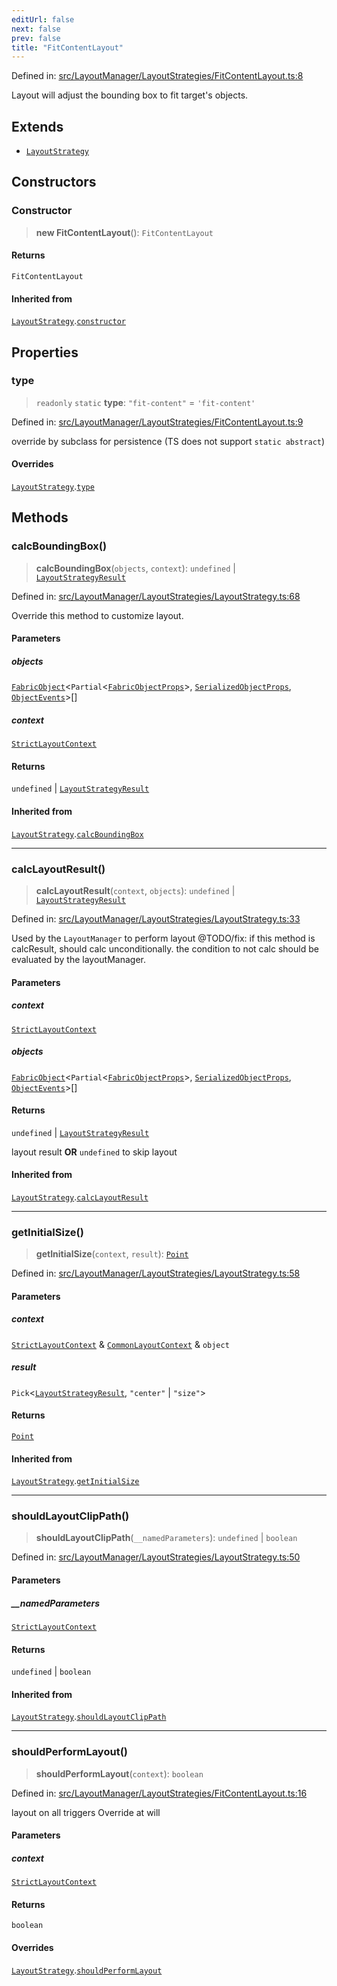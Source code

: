 ```yaml
---
editUrl: false
next: false
prev: false
title: "FitContentLayout"
---
```


Defined in: [src/LayoutManager/LayoutStrategies/FitContentLayout.ts:8](https://github.com/fabricjs/fabric.js/blob/977f797255d8c56b5b68360b0d45bed33697d2e8/src/LayoutManager/LayoutStrategies/FitContentLayout.ts#L8)

Layout will adjust the bounding box to fit target's objects.

## Extends

- [`LayoutStrategy`](/api/classes/layoutstrategy/)

## Constructors

### Constructor

> **new FitContentLayout**(): `FitContentLayout`

#### Returns

`FitContentLayout`

#### Inherited from

[`LayoutStrategy`](/api/classes/layoutstrategy/).[`constructor`](/api/classes/layoutstrategy/#constructor)

## Properties

### type

> `readonly` `static` **type**: `"fit-content"` = `'fit-content'`

Defined in: [src/LayoutManager/LayoutStrategies/FitContentLayout.ts:9](https://github.com/fabricjs/fabric.js/blob/977f797255d8c56b5b68360b0d45bed33697d2e8/src/LayoutManager/LayoutStrategies/FitContentLayout.ts#L9)

override by subclass for persistence (TS does not support `static abstract`)

#### Overrides

[`LayoutStrategy`](/api/classes/layoutstrategy/).[`type`](/api/classes/layoutstrategy/#type)

## Methods

### calcBoundingBox()

> **calcBoundingBox**(`objects`, `context`): `undefined` \| [`LayoutStrategyResult`](/api/type-aliases/layoutstrategyresult/)

Defined in: [src/LayoutManager/LayoutStrategies/LayoutStrategy.ts:68](https://github.com/fabricjs/fabric.js/blob/977f797255d8c56b5b68360b0d45bed33697d2e8/src/LayoutManager/LayoutStrategies/LayoutStrategy.ts#L68)

Override this method to customize layout.

#### Parameters

##### objects

[`FabricObject`](/api/classes/fabricobject/)\<`Partial`\<[`FabricObjectProps`](/api/interfaces/fabricobjectprops/)\>, [`SerializedObjectProps`](/api/interfaces/serializedobjectprops/), [`ObjectEvents`](/api/interfaces/objectevents/)\>[]

##### context

[`StrictLayoutContext`](/api/type-aliases/strictlayoutcontext/)

#### Returns

`undefined` \| [`LayoutStrategyResult`](/api/type-aliases/layoutstrategyresult/)

#### Inherited from

[`LayoutStrategy`](/api/classes/layoutstrategy/).[`calcBoundingBox`](/api/classes/layoutstrategy/#calcboundingbox)

***

### calcLayoutResult()

> **calcLayoutResult**(`context`, `objects`): `undefined` \| [`LayoutStrategyResult`](/api/type-aliases/layoutstrategyresult/)

Defined in: [src/LayoutManager/LayoutStrategies/LayoutStrategy.ts:33](https://github.com/fabricjs/fabric.js/blob/977f797255d8c56b5b68360b0d45bed33697d2e8/src/LayoutManager/LayoutStrategies/LayoutStrategy.ts#L33)

Used by the `LayoutManager` to perform layout
@TODO/fix: if this method is calcResult, should calc unconditionally.
the condition to not calc should be evaluated by the layoutManager.

#### Parameters

##### context

[`StrictLayoutContext`](/api/type-aliases/strictlayoutcontext/)

##### objects

[`FabricObject`](/api/classes/fabricobject/)\<`Partial`\<[`FabricObjectProps`](/api/interfaces/fabricobjectprops/)\>, [`SerializedObjectProps`](/api/interfaces/serializedobjectprops/), [`ObjectEvents`](/api/interfaces/objectevents/)\>[]

#### Returns

`undefined` \| [`LayoutStrategyResult`](/api/type-aliases/layoutstrategyresult/)

layout result **OR** `undefined` to skip layout

#### Inherited from

[`LayoutStrategy`](/api/classes/layoutstrategy/).[`calcLayoutResult`](/api/classes/layoutstrategy/#calclayoutresult)

***

### getInitialSize()

> **getInitialSize**(`context`, `result`): [`Point`](/api/classes/point/)

Defined in: [src/LayoutManager/LayoutStrategies/LayoutStrategy.ts:58](https://github.com/fabricjs/fabric.js/blob/977f797255d8c56b5b68360b0d45bed33697d2e8/src/LayoutManager/LayoutStrategies/LayoutStrategy.ts#L58)

#### Parameters

##### context

[`StrictLayoutContext`](/api/type-aliases/strictlayoutcontext/) & [`CommonLayoutContext`](/api/type-aliases/commonlayoutcontext/) & `object`

##### result

`Pick`\<[`LayoutStrategyResult`](/api/type-aliases/layoutstrategyresult/), `"center"` \| `"size"`\>

#### Returns

[`Point`](/api/classes/point/)

#### Inherited from

[`LayoutStrategy`](/api/classes/layoutstrategy/).[`getInitialSize`](/api/classes/layoutstrategy/#getinitialsize)

***

### shouldLayoutClipPath()

> **shouldLayoutClipPath**(`__namedParameters`): `undefined` \| `boolean`

Defined in: [src/LayoutManager/LayoutStrategies/LayoutStrategy.ts:50](https://github.com/fabricjs/fabric.js/blob/977f797255d8c56b5b68360b0d45bed33697d2e8/src/LayoutManager/LayoutStrategies/LayoutStrategy.ts#L50)

#### Parameters

##### \_\_namedParameters

[`StrictLayoutContext`](/api/type-aliases/strictlayoutcontext/)

#### Returns

`undefined` \| `boolean`

#### Inherited from

[`LayoutStrategy`](/api/classes/layoutstrategy/).[`shouldLayoutClipPath`](/api/classes/layoutstrategy/#shouldlayoutclippath)

***

### shouldPerformLayout()

> **shouldPerformLayout**(`context`): `boolean`

Defined in: [src/LayoutManager/LayoutStrategies/FitContentLayout.ts:16](https://github.com/fabricjs/fabric.js/blob/977f797255d8c56b5b68360b0d45bed33697d2e8/src/LayoutManager/LayoutStrategies/FitContentLayout.ts#L16)

layout on all triggers
Override at will

#### Parameters

##### context

[`StrictLayoutContext`](/api/type-aliases/strictlayoutcontext/)

#### Returns

`boolean`

#### Overrides

[`LayoutStrategy`](/api/classes/layoutstrategy/).[`shouldPerformLayout`](/api/classes/layoutstrategy/#shouldperformlayout)
